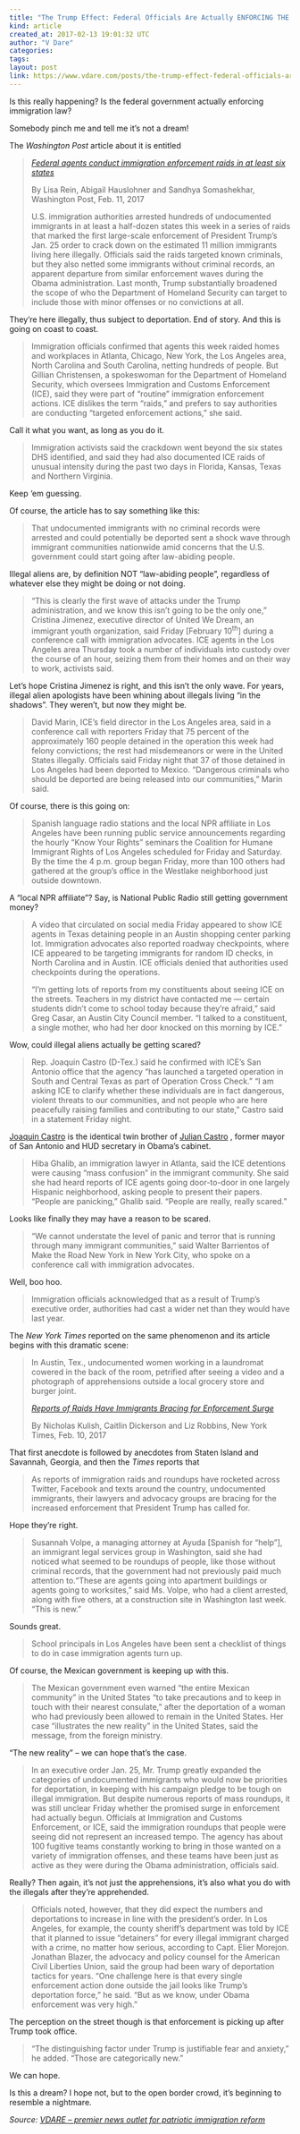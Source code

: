 ```yaml
---
title: "The Trump Effect: Federal Officials Are Actually ENFORCING THE LAW"
kind: article
created_at: 2017-02-13 19:01:32 UTC
author: "V Dare"
categories: 
tags: 
layout: post
link: https://www.vdare.com/posts/the-trump-effect-federal-officials-are-actually-enforcing-the-law
---
```



<!--
   The Trump Effect: Federal Officials Are Actually ENFORCING THE LAW             # => "I Made a Pretty Gem - Planet.rb"
   https://www.vdare.com/posts/the-trump-effect-federal-officials-are-actually-enforcing-the-law               # => "http://poteland.com/blog/i-made-a-pretty-gem-planet-dot-rb/"
   2017-02-13 19:01:32 UTC              # => "2012-04-14 05:17:00 UTC"
   &lt;div class=&quot;pf-content&quot;&gt;&lt;p&gt;Is this really happening? Is the federal government actually enforcing immigration law?&lt;/p&gt;
&lt;p&gt;Somebody pinch me and tell me it’s not a dream!&lt;/p&gt;
&lt;p&gt;The &lt;em&gt;Washington Post&lt;/em&gt; article about it is entitled&lt;/p&gt;
&lt;blockquote&gt;&lt;p&gt;&lt;em&gt;&lt;a href=&quot;https://www.washingtonpost.com/national/federal-agents-conduct-sweeping-immigration-enforcement-raids-in-at-least-6-states/2017/02/10/4b9f443a-efc8-11e6-b4ff-ac2cf509efe5_story.html?utm_term=.c81aca593ff2&quot;&gt;Federal agents conduct immigration enforcement raids in at least six states&lt;/a&gt;&lt;/em&gt;&lt;/p&gt;
&lt;p&gt;By Lisa Rein, Abigail Hauslohner and Sandhya Somashekhar, Washington Post, Feb. 11, 2017&lt;/p&gt;
&lt;p&gt;U.S. immigration authorities arrested hundreds of undocumented immigrants in at least a half-dozen states this week in a series of raids that marked the first large-scale enforcement of President Trump’s Jan. 25 order to crack down on the estimated 11 million immigrants living here illegally. Officials said the raids targeted known criminals, but they also netted some immigrants without criminal records, an apparent departure from similar enforcement waves during the Obama administration. Last month, Trump substantially broadened the scope of who the Department of Homeland Security can target to include those with minor offenses or no convictions at all.&lt;/p&gt;&lt;/blockquote&gt;
&lt;p&gt;They’re here illegally, thus subject to deportation. End of story. And this is going on coast to coast.&lt;/p&gt;
&lt;blockquote&gt;&lt;p&gt;Immigration officials confirmed that agents this week raided homes and workplaces in Atlanta, Chicago, New York, the Los Angeles area, North Carolina and South Carolina, netting hundreds of people. But Gillian Christensen, a spokeswoman for the Department of Homeland Security, which oversees Immigration and Customs Enforcement (ICE), said they were part of “routine” immigration enforcement actions. ICE dislikes the term “raids,” and prefers to say authorities are conducting “targeted enforcement actions,” she said.&lt;/p&gt;&lt;/blockquote&gt;
&lt;p&gt;Call it what you want, as long as you do it.&lt;/p&gt;
&lt;blockquote&gt;&lt;p&gt;Immigration activists said the crackdown went beyond the six states DHS identified, and said they had also documented ICE raids of unusual intensity during the past two days in Florida, Kansas, Texas and Northern Virginia.&lt;/p&gt;&lt;/blockquote&gt;
&lt;p&gt;Keep ‘em guessing.&lt;/p&gt;
&lt;p&gt;Of course, the article has to say something like this:&lt;/p&gt;
&lt;blockquote&gt;&lt;p&gt;That undocumented immigrants with no criminal records were arrested and could potentially be deported sent a shock wave through immigrant communities nationwide amid concerns that the U.S. government could start going after law-abiding people.&lt;/p&gt;&lt;/blockquote&gt;
&lt;p&gt;Illegal aliens are, by definition NOT “law-abiding people”, regardless of whatever else they might be doing or not doing.&lt;/p&gt;
&lt;blockquote&gt;&lt;p&gt;“This is clearly the first wave of attacks under the Trump administration, and we know this isn’t going to be the only one,” Cristina Jimenez, executive director of United We Dream, an immigrant youth organization, said Friday [February 10&lt;sup&gt;th&lt;/sup&gt;] during a conference call with immigration advocates. ICE agents in the Los Angeles area Thursday took a number of individuals into custody over the course of an hour, seizing them from their homes and on their way to work, activists said.&lt;/p&gt;&lt;/blockquote&gt;
&lt;p&gt;Let’s hope Cristina Jimenez is right, and this isn’t the only wave. For years, illegal alien apologists have been whining about illegals living “in the shadows”. They weren’t, but now they might be.&lt;/p&gt;
&lt;blockquote&gt;&lt;p&gt;David Marin, ICE’s field director in the Los Angeles area, said in a conference call with reporters Friday that 75 percent of the approximately 160 people detained in the operation this week had felony convictions; the rest had misdemeanors or were in the United States illegally. Officials said Friday night that 37 of those detained in Los Angeles had been deported to Mexico. “Dangerous criminals who should be deported are being released into our communities,” Marin said.&lt;/p&gt;&lt;/blockquote&gt;
&lt;p&gt;Of course, there is this going on:&lt;/p&gt;
&lt;blockquote&gt;&lt;p&gt;Spanish language radio stations and the local NPR affiliate in Los Angeles have been running public service announcements regarding the hourly “Know Your Rights” seminars the Coalition for Humane Immigrant Rights of Los Angeles scheduled for Friday and Saturday. By the time the 4 p.m. group began Friday, more than 100 others had gathered at the group’s office in the Westlake neighborhood just outside downtown.&lt;/p&gt;&lt;/blockquote&gt;
&lt;p&gt;A “local NPR affiliate”? Say, is National Public Radio still getting government money?&lt;/p&gt;
&lt;blockquote&gt;&lt;p&gt;A video that circulated on social media Friday appeared to show ICE agents in Texas detaining people in an Austin shopping center parking lot. Immigration advocates also reported roadway checkpoints, where ICE appeared to be targeting immigrants for random ID checks, in North Carolina and in Austin. ICE officials denied that authorities used checkpoints during the operations.&lt;/p&gt;
&lt;p&gt;“I’m getting lots of reports from my constituents about seeing ICE on the streets. Teachers in my district have contacted me — certain students didn’t come to school today because they’re afraid,” said Greg Casar, an Austin City Council member. “I talked to a constituent, a single mother, who had her door knocked on this morning by ICE.”&lt;/p&gt;&lt;/blockquote&gt;
&lt;p&gt;Wow, could illegal aliens actually be getting scared?&lt;/p&gt;&lt;div id=&quot;57966237cc52c74a5e1363c4&quot; class=&quot;vdb_player vdb_57966237cc52c74a5e1363c456bcd17ce4b018167fea5539&quot;&gt;    &lt;/div&gt;
&lt;blockquote&gt;&lt;p&gt;Rep. Joaquin Castro (D-Tex.) said he confirmed with ICE’s San Antonio office that the agency “has launched a targeted operation in South and Central Texas as part of Operation Cross Check.” “I am asking ICE to clarify whether these individuals are in fact dangerous, violent threats to our communities, and not people who are here peacefully raising families and contributing to our state,” Castro said in a statement Friday night.&lt;/p&gt;&lt;/blockquote&gt;
&lt;p&gt;&lt;a href=&quot;https://en.wikipedia.org/wiki/Joaqu%C3%ADn_Castro&quot;&gt;Joaquin Castro&lt;/a&gt; is the identical twin brother of &lt;a href=&quot;https://en.wikipedia.org/wiki/Julian_Castro&quot;&gt;Julian Castro&lt;/a&gt; , former mayor of San Antonio and HUD secretary in Obama’s cabinet.&lt;/p&gt;
&lt;blockquote&gt;&lt;p&gt;Hiba Ghalib, an immigration lawyer in Atlanta, said the ICE detentions were causing “mass confusion” in the immigrant community. She said she had heard reports of ICE agents going door-to-door in one largely Hispanic neighborhood, asking people to present their papers. “People are panicking,” Ghalib said. “People are really, really scared.”&lt;/p&gt;&lt;/blockquote&gt;
&lt;p&gt;Looks like finally they may have a reason to be scared.&lt;/p&gt;
&lt;blockquote&gt;&lt;p&gt;“We cannot understate the level of panic and terror that is running through many immigrant communities,” said Walter Barrientos of Make the Road New York in New York City, who spoke on a conference call with immigration advocates.&lt;/p&gt;&lt;/blockquote&gt;
&lt;p&gt;Well, boo hoo.&lt;/p&gt;
&lt;blockquote&gt;&lt;p&gt;Immigration officials acknowledged that as a result of Trump’s executive order, authorities had cast a wider net than they would have last year.&lt;/p&gt;&lt;/blockquote&gt;
&lt;p&gt;The &lt;em&gt;New York Times&lt;/em&gt; reported on the same phenomenon and its article begins with this dramatic scene:&lt;/p&gt;
&lt;blockquote&gt;&lt;p&gt;In Austin, Tex., undocumented women working in a laundromat cowered in the back of the room, petrified after seeing a video and a photograph of apprehensions outside a local grocery store and burger joint.&lt;/p&gt;
&lt;p&gt;&lt;em&gt;&lt;a href=&quot;https://www.nytimes.com/2017/02/10/us/immigration-raids-enforcement.html?_r=0&quot;&gt;Reports of Raids Have Immigrants Bracing for Enforcement Surge&lt;/a&gt;&lt;/em&gt;&lt;/p&gt;
&lt;p&gt;By Nicholas Kulish, Caitlin Dickerson and Liz Robbins, New York Times, Feb. 10, 2017&lt;/p&gt;&lt;/blockquote&gt;
&lt;p&gt;That first anecdote is followed by anecdotes from Staten Island and Savannah, Georgia, and then the &lt;em&gt;Times&lt;/em&gt; reports that&lt;/p&gt;
&lt;blockquote&gt;&lt;p&gt;As reports of immigration raids and roundups have rocketed across Twitter, Facebook and texts around the country, undocumented immigrants, their lawyers and advocacy groups are bracing for the increased enforcement that President Trump has called for.&lt;/p&gt;&lt;/blockquote&gt;
&lt;p&gt;Hope they’re right.&lt;/p&gt;
&lt;blockquote&gt;&lt;p&gt;Susannah Volpe, a managing attorney at Ayuda [Spanish for “help”], an immigrant legal services group in Washington, said she had noticed what seemed to be roundups of people, like those without criminal records, that the government had not previously paid much attention to.“These are agents going into apartment buildings or agents going to worksites,” said Ms. Volpe, who had a client arrested, along with five others, at a construction site in Washington last week. “This is new.”&lt;/p&gt;&lt;/blockquote&gt;
&lt;p&gt;Sounds great.&lt;/p&gt;
&lt;blockquote&gt;&lt;p&gt;School principals in Los Angeles have been sent a checklist of things to do in case immigration agents turn up.&lt;/p&gt;&lt;/blockquote&gt;
&lt;p&gt;Of course, the Mexican government is keeping up with this.&lt;/p&gt;
&lt;blockquote&gt;&lt;p&gt;The Mexican government even warned “the entire Mexican community” in the United States “to take precautions and to keep in touch with their nearest consulate,” after the deportation of a woman who had previously been allowed to remain in the United States. Her case “illustrates the new reality” in the United States, said the message, from the foreign ministry.&lt;/p&gt;&lt;/blockquote&gt;
&lt;p&gt;“The new reality” – we can hope that’s the case.&lt;/p&gt;
&lt;blockquote&gt;&lt;p&gt;In an executive order Jan. 25, Mr. Trump greatly expanded the categories of undocumented immigrants who would now be priorities for deportation, in keeping with his campaign pledge to be tough on illegal immigration. But despite numerous reports of mass roundups, it was still unclear Friday whether the promised surge in enforcement had actually begun. Officials at Immigration and Customs Enforcement, or ICE, said the immigration roundups that people were seeing did not represent an increased tempo. The agency has about 100 fugitive teams constantly working to bring in those wanted on a variety of immigration offenses, and these teams have been just as active as they were during the Obama administration, officials said.&lt;/p&gt;&lt;/blockquote&gt;
&lt;p&gt;Really? Then again, it’s not just the apprehensions, it’s also what you do with the illegals after they’re apprehended.&lt;/p&gt;
&lt;blockquote&gt;&lt;p&gt;Officials noted, however, that they did expect the numbers and deportations to increase in line with the president’s order. In Los Angeles, for example, the county sheriff’s department was told by ICE that it planned to issue “detainers” for every illegal immigrant charged with a crime, no matter how serious, according to Capt. Elier Morejon. Jonathan Blazer, the advocacy and policy counsel for the American Civil Liberties Union, said the group had been wary of deportation tactics for years. “One challenge here is that every single enforcement action done outside the jail looks like Trump’s deportation force,” he said. “But as we know, under Obama enforcement was very high.”&lt;/p&gt;&lt;/blockquote&gt;
&lt;p&gt;The perception on the street though is that enforcement is picking up after Trump took office.&lt;/p&gt;
&lt;blockquote&gt;&lt;p&gt;“The distinguishing factor under Trump is justifiable fear and anxiety,” he added. “Those are categorically new.”&lt;/p&gt;&lt;/blockquote&gt;
&lt;p&gt;We can hope.&lt;/p&gt;
&lt;p&gt;Is this a dream? I hope not, but to the open border crowd, it’s beginning to resemble a nightmare.&lt;/p&gt;
&lt;/div&gt;           # => "I’ve been hurting to write this ever since we had the idea of creating a Planet for Cubox..." (Continued)
   VDARE – premier news outlet for patriotic immigration reform              # => "This is where I tell you stuff"
   vdare-premier-news-outlet-for-patriotic-immigratio              # => "this-is-where-i-tell-you-stuff"
   https://www.vdare.com               # => "http://poteland.com/articles"
           # => "programming planet"
                 # => "go ruby jekyll"
                 # => "http://poteland.com/images/site-logo.png"
   V Dare                 # => "Pablo Astigarraga"
   @vdar                # => "poteland"
   http://twitter.com/@vdar            # => "http://twitter.com/poteland" -->
<div class="pf-content"><p>Is this really happening? Is the federal government actually enforcing immigration law?</p>
<p>Somebody pinch me and tell me it’s not a dream!</p>
<p>The <em>Washington Post</em> article about it is entitled</p>
<blockquote><p><em><a href="https://www.washingtonpost.com/national/federal-agents-conduct-sweeping-immigration-enforcement-raids-in-at-least-6-states/2017/02/10/4b9f443a-efc8-11e6-b4ff-ac2cf509efe5_story.html?utm_term=.c81aca593ff2">Federal agents conduct immigration enforcement raids in at least six states</a></em></p>
<p>By Lisa Rein, Abigail Hauslohner and Sandhya Somashekhar, Washington Post, Feb. 11, 2017</p>
<p>U.S. immigration authorities arrested hundreds of undocumented immigrants in at least a half-dozen states this week in a series of raids that marked the first large-scale enforcement of President Trump’s Jan. 25 order to crack down on the estimated 11 million immigrants living here illegally. Officials said the raids targeted known criminals, but they also netted some immigrants without criminal records, an apparent departure from similar enforcement waves during the Obama administration. Last month, Trump substantially broadened the scope of who the Department of Homeland Security can target to include those with minor offenses or no convictions at all.</p></blockquote>
<p>They’re here illegally, thus subject to deportation. End of story. And this is going on coast to coast.</p>
<blockquote><p>Immigration officials confirmed that agents this week raided homes and workplaces in Atlanta, Chicago, New York, the Los Angeles area, North Carolina and South Carolina, netting hundreds of people. But Gillian Christensen, a spokeswoman for the Department of Homeland Security, which oversees Immigration and Customs Enforcement (ICE), said they were part of “routine” immigration enforcement actions. ICE dislikes the term “raids,” and prefers to say authorities are conducting “targeted enforcement actions,” she said.</p></blockquote>
<p>Call it what you want, as long as you do it.</p>
<blockquote><p>Immigration activists said the crackdown went beyond the six states DHS identified, and said they had also documented ICE raids of unusual intensity during the past two days in Florida, Kansas, Texas and Northern Virginia.</p></blockquote>
<p>Keep ‘em guessing.</p>
<p>Of course, the article has to say something like this:</p>
<blockquote><p>That undocumented immigrants with no criminal records were arrested and could potentially be deported sent a shock wave through immigrant communities nationwide amid concerns that the U.S. government could start going after law-abiding people.</p></blockquote>
<p>Illegal aliens are, by definition NOT “law-abiding people”, regardless of whatever else they might be doing or not doing.</p>
<blockquote><p>“This is clearly the first wave of attacks under the Trump administration, and we know this isn’t going to be the only one,” Cristina Jimenez, executive director of United We Dream, an immigrant youth organization, said Friday [February 10<sup>th</sup>] during a conference call with immigration advocates. ICE agents in the Los Angeles area Thursday took a number of individuals into custody over the course of an hour, seizing them from their homes and on their way to work, activists said.</p></blockquote>
<p>Let’s hope Cristina Jimenez is right, and this isn’t the only wave. For years, illegal alien apologists have been whining about illegals living “in the shadows”. They weren’t, but now they might be.</p>
<blockquote><p>David Marin, ICE’s field director in the Los Angeles area, said in a conference call with reporters Friday that 75 percent of the approximately 160 people detained in the operation this week had felony convictions; the rest had misdemeanors or were in the United States illegally. Officials said Friday night that 37 of those detained in Los Angeles had been deported to Mexico. “Dangerous criminals who should be deported are being released into our communities,” Marin said.</p></blockquote>
<p>Of course, there is this going on:</p>
<blockquote><p>Spanish language radio stations and the local NPR affiliate in Los Angeles have been running public service announcements regarding the hourly “Know Your Rights” seminars the Coalition for Humane Immigrant Rights of Los Angeles scheduled for Friday and Saturday. By the time the 4 p.m. group began Friday, more than 100 others had gathered at the group’s office in the Westlake neighborhood just outside downtown.</p></blockquote>
<p>A “local NPR affiliate”? Say, is National Public Radio still getting government money?</p>
<blockquote><p>A video that circulated on social media Friday appeared to show ICE agents in Texas detaining people in an Austin shopping center parking lot. Immigration advocates also reported roadway checkpoints, where ICE appeared to be targeting immigrants for random ID checks, in North Carolina and in Austin. ICE officials denied that authorities used checkpoints during the operations.</p>
<p>“I’m getting lots of reports from my constituents about seeing ICE on the streets. Teachers in my district have contacted me — certain students didn’t come to school today because they’re afraid,” said Greg Casar, an Austin City Council member. “I talked to a constituent, a single mother, who had her door knocked on this morning by ICE.”</p></blockquote>
<p>Wow, could illegal aliens actually be getting scared?</p><div id="57966237cc52c74a5e1363c4" class="vdb_player vdb_57966237cc52c74a5e1363c456bcd17ce4b018167fea5539">    </div>
<blockquote><p>Rep. Joaquin Castro (D-Tex.) said he confirmed with ICE’s San Antonio office that the agency “has launched a targeted operation in South and Central Texas as part of Operation Cross Check.” “I am asking ICE to clarify whether these individuals are in fact dangerous, violent threats to our communities, and not people who are here peacefully raising families and contributing to our state,” Castro said in a statement Friday night.</p></blockquote>
<p><a href="https://en.wikipedia.org/wiki/Joaqu%C3%ADn_Castro">Joaquin Castro</a> is the identical twin brother of <a href="https://en.wikipedia.org/wiki/Julian_Castro">Julian Castro</a> , former mayor of San Antonio and HUD secretary in Obama’s cabinet.</p>
<blockquote><p>Hiba Ghalib, an immigration lawyer in Atlanta, said the ICE detentions were causing “mass confusion” in the immigrant community. She said she had heard reports of ICE agents going door-to-door in one largely Hispanic neighborhood, asking people to present their papers. “People are panicking,” Ghalib said. “People are really, really scared.”</p></blockquote>
<p>Looks like finally they may have a reason to be scared.</p>
<blockquote><p>“We cannot understate the level of panic and terror that is running through many immigrant communities,” said Walter Barrientos of Make the Road New York in New York City, who spoke on a conference call with immigration advocates.</p></blockquote>
<p>Well, boo hoo.</p>
<blockquote><p>Immigration officials acknowledged that as a result of Trump’s executive order, authorities had cast a wider net than they would have last year.</p></blockquote>
<p>The <em>New York Times</em> reported on the same phenomenon and its article begins with this dramatic scene:</p>
<blockquote><p>In Austin, Tex., undocumented women working in a laundromat cowered in the back of the room, petrified after seeing a video and a photograph of apprehensions outside a local grocery store and burger joint.</p>
<p><em><a href="https://www.nytimes.com/2017/02/10/us/immigration-raids-enforcement.html?_r=0">Reports of Raids Have Immigrants Bracing for Enforcement Surge</a></em></p>
<p>By Nicholas Kulish, Caitlin Dickerson and Liz Robbins, New York Times, Feb. 10, 2017</p></blockquote>
<p>That first anecdote is followed by anecdotes from Staten Island and Savannah, Georgia, and then the <em>Times</em> reports that</p>
<blockquote><p>As reports of immigration raids and roundups have rocketed across Twitter, Facebook and texts around the country, undocumented immigrants, their lawyers and advocacy groups are bracing for the increased enforcement that President Trump has called for.</p></blockquote>
<p>Hope they’re right.</p>
<blockquote><p>Susannah Volpe, a managing attorney at Ayuda [Spanish for “help”], an immigrant legal services group in Washington, said she had noticed what seemed to be roundups of people, like those without criminal records, that the government had not previously paid much attention to.“These are agents going into apartment buildings or agents going to worksites,” said Ms. Volpe, who had a client arrested, along with five others, at a construction site in Washington last week. “This is new.”</p></blockquote>
<p>Sounds great.</p>
<blockquote><p>School principals in Los Angeles have been sent a checklist of things to do in case immigration agents turn up.</p></blockquote>
<p>Of course, the Mexican government is keeping up with this.</p>
<blockquote><p>The Mexican government even warned “the entire Mexican community” in the United States “to take precautions and to keep in touch with their nearest consulate,” after the deportation of a woman who had previously been allowed to remain in the United States. Her case “illustrates the new reality” in the United States, said the message, from the foreign ministry.</p></blockquote>
<p>“The new reality” – we can hope that’s the case.</p>
<blockquote><p>In an executive order Jan. 25, Mr. Trump greatly expanded the categories of undocumented immigrants who would now be priorities for deportation, in keeping with his campaign pledge to be tough on illegal immigration. But despite numerous reports of mass roundups, it was still unclear Friday whether the promised surge in enforcement had actually begun. Officials at Immigration and Customs Enforcement, or ICE, said the immigration roundups that people were seeing did not represent an increased tempo. The agency has about 100 fugitive teams constantly working to bring in those wanted on a variety of immigration offenses, and these teams have been just as active as they were during the Obama administration, officials said.</p></blockquote>
<p>Really? Then again, it’s not just the apprehensions, it’s also what you do with the illegals after they’re apprehended.</p>
<blockquote><p>Officials noted, however, that they did expect the numbers and deportations to increase in line with the president’s order. In Los Angeles, for example, the county sheriff’s department was told by ICE that it planned to issue “detainers” for every illegal immigrant charged with a crime, no matter how serious, according to Capt. Elier Morejon. Jonathan Blazer, the advocacy and policy counsel for the American Civil Liberties Union, said the group had been wary of deportation tactics for years. “One challenge here is that every single enforcement action done outside the jail looks like Trump’s deportation force,” he said. “But as we know, under Obama enforcement was very high.”</p></blockquote>
<p>The perception on the street though is that enforcement is picking up after Trump took office.</p>
<blockquote><p>“The distinguishing factor under Trump is justifiable fear and anxiety,” he added. “Those are categorically new.”</p></blockquote>
<p>We can hope.</p>
<p>Is this a dream? I hope not, but to the open border crowd, it’s beginning to resemble a nightmare.</p>
</div><div class="">
    <i>Source: <a href="https://www.vdare.com">VDARE – premier news outlet for patriotic immigration reform</a></i>
</div>
